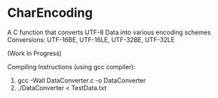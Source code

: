# CharEncoding
A C function that converts UTF-8 Data into various encoding schemes
Conversions: UTF-16BE, UTF-16LE, UTF-32BE, UTF-32LE

(Work In Progress) 

Compiling Instructions (using gcc compiler):
1. gcc -Wall DataConverter.c -o DataConverter
2. ./DataConverter < TestData.txt



